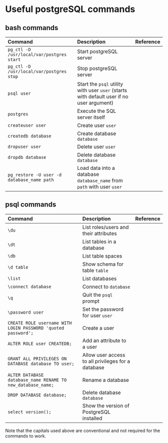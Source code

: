 # Useful postgreSQL commands

## bash commands
| Command | Description | Reference |
| :------ | :---------- | :-------- |
| `pg_ctl -D /usr/local/var/postgres start` | Start postgreSQL server |  |
| `pg_ctl -D /usr/local/var/postgres stop` | Stop postgreSQL server |  |
| `psql user` | Start the `psql` utility with user `user` (starts with default user if no user argument) |  |
| `postgres` | Execute the SQL server itself |  |
| `createuser user` | Create user `user` |  |
| `createdb database` | Create database `database` |  |
| `dropuser user` | Delete user `user` |  |
| `dropdb database` | Delete database `database` |  |
| `pg_restore -U user -d database_name path` | Load data into a database `database_name` from `path` with user `user` |

## psql commands
| Command | Description | Reference |
| :------ | :---------- | :-------- |
| `\du` | List roles/users and their attributes |  |
| `\dt` | List tables in a database |  |
| `\db` | List table spaces |  |
| `\d table` | Show schema for table `table` |
| `\list` | List databases |  |
| `\connect database` | Connect to `database` |  |
| `\q` | Quit the `psql` prompt |  |
| `\password user` | Set the password for user `user` |  |
| `CREATE ROLE username WITH LOGIN PASSWORD 'quoted password';` | Create a user |  |
| `ALTER ROLE user CREATEDB;` | Add an attribute to a user |  |
| `GRANT ALL PRIVILEGES ON DATABASE database TO user;` | Allow user access to all privileges for a database |  |
| `ALTER DATABASE database_name RENAME TO new_database_name;` | Rename a database |  |
| `DROP DATABASE database;` | Delete database `database` |  |
| `select version();` | Show the version of PostgreSQL installed |  |

Note that the capitals used above are conventional and not required for the commands to work.
